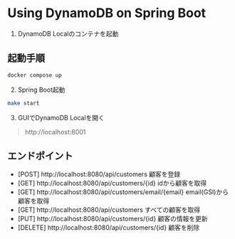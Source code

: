 # Using DynamoDB on Spring Boot

1. DynamoDB Localのコンテナを起動

## 起動手順

```bash
docker compose up
```

2. Spring Boot起動

```bash
make start
```

3. GUIでDynamoDB Localを開く
>http://localhost:8001


## エンドポイント

- [POST] http://localhost:8080/api/customers 顧客を登録
- [GET] http://localhost:8080/api/customers/{id} idから顧客を取得
- [GET] http://localhost:8080/api/customers/email/{email} email(GSI)から顧客を取得
- [GET] http://localhost:8080/api/customers すべての顧客を取得
- [PUT] http://localhost:8080/api/customers/{id} 顧客の情報を更新
- [DELETE] http://localhost:8080/api/customers/{id} 顧客を削除

